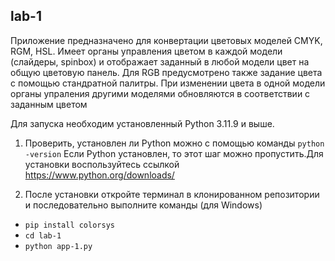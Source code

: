 <h2>lab-1</h2>
<p>Приложение предназначено для конвертации цветовых моделей CMYK, RGM, HSL.
Имеет органы управления цветом в каждой модели (слайдеры, spinbox) и отображает заданный в любой модели цвет на общую цветовую панель. Для RGB предусмотрено также задание цвета с помощью стандратной палитры. При изменении цвета в одной модели органы упраления другими моделями обновляются в соответствии с заданным цветом

<p>Для запуска необходим установленный Python 3.11.9 и выше.

1. Проверить, установлен ли Python можно с помощью команды ```python -version```
    Если Python установлен, то этот шаг можно пропустить.Для установки воспользуйтесь ссылкой https://www.python.org/downloads/

2. После установки откройте терминал в клонированном репозитории и последовательно выполните команды (для Windows)

- ```pip install colorsys```
- ```cd lab-1```
- ```python app-1.py```
